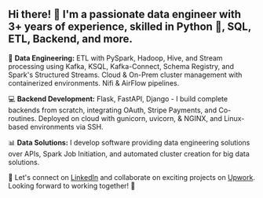 ## Hi there! 👋 I'm a passionate data engineer with 3+ years of experience, skilled in Python 🐍, SQL, ETL, Backend, and more. 

🚀 **Data Engineering:** ETL with PySpark, Hadoop, Hive, and Stream processing using Kafka, KSQL, Kafka-Connect, Schema Registry, and Spark's Structured Streams. Cloud & On-Prem cluster management with containerized environments. Nifi & AirFlow pipelines.

💻 **Backend Development:** Flask, FastAPI, Django - I build complete backends from scratch, integrating OAuth, Stripe Payments, and Co-routines. Deployed on cloud with gunicorn, uvicorn, & NGINX, and Linux-based environments via SSH.

📊 **Data Solutions:** I develop software providing data engineering solutions over APIs, Spark Job Initiation, and automated cluster creation for big data solutions.

🤝 Let's connect on [LinkedIn](https://www.linkedin.com/in/fasihuddin1994/) and collaborate on exciting projects on [Upwork](https://www.upwork.com/freelancers/~01bbf96787c8380ee2). Looking forward to working together! 🌟
